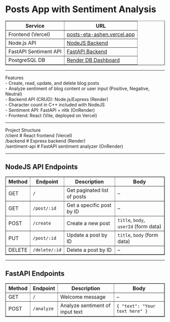 <h1> Posts App with Sentiment Analysis </h1>
<table border="1">
  <thead>
    <tr>
      <th>Service</th>
      <th>URL</th>
    </tr>
  </thead>
  <tbody>
    <tr>
      <td>Frontend (Vercel)</td>
      <td><a href="https://posts-eta-ashen.vercel.app/" target="_blank">posts-eta-ashen.vercel.app</a></td>
    </tr>
    <tr>
      <td>Node.js API</td>
      <td><a href="https://dashboard.render.com/web/srv-d0uo67ripnbc73elej50" target="_blank">NodeJS Backend</a></td>
    </tr>
    <tr>
      <td>FastAPI Sentiment API</td>
      <td><a href="https://dashboard.render.com/web/srv-d0v8ojfdiees73ck4qe0" target="_blank">FastAPI Backend</a></td>
    </tr>
    <tr>
      <td>PostgreSQL DB</td>
      <td><a href="https://dashboard.render.com/d/dpg-d0uoirbe5dus739uck90-a" target="_blank">Render DB Dashboard</a></td>
    </tr>
  </tbody>
</table>
<hr>
Features <br>
- Create, read, update, and delete blog posts <br>
- Analyze sentiment of blog content or user input (Positive, Negative, Neutral) <br>
- Backend API (CRUD): Node.js/Express (Render) <br>
- Character count in C++ included with NodeJS <br>
- Sentiment API: FastAPI + nltk (OnRender) <br>
- Frontend: React (Vite, deployed on Vercel) <br>
<hr>
Project Structure<br>
/client           # React frontend (Vercel) <br>
/backend          # Express backend (Render) <br>
/sentiment-api    # FastAPI sentiment analyzer (OnRender) <br>
<hr>
<h2>NodeJS API Endpoints</h2>
<table border="1" cellpadding="8" cellspacing="0">
  <thead>
    <tr>
      <th>Method</th>
      <th>Endpoint</th>
      <th>Description</th>
      <th>Body</th>
    </tr>
  </thead>
  <tbody>
    <tr>
      <td>GET</td>
      <td><code>/</code></td>
      <td>Get paginated list of posts</td>
      <td>–</td>
    </tr>
    <tr>
      <td>GET</td>
      <td><code>/post/:id</code></td>
      <td>Get a specific post by ID</td>
      <td>–</td>
    </tr>
    <tr>
      <td>POST</td>
      <td><code>/create</code></td>
      <td>Create a new post</td>
      <td><code>title</code>, <code>body</code>, <code>userId</code> (form data)</td>
    </tr>
    <tr>
      <td>PUT</td>
      <td><code>/post/:id</code></td>
      <td>Update a post by ID</td>
      <td><code>title</code>, <code>body</code> (form data)</td>
    </tr>
    <tr>
      <td>DELETE</td>
      <td><code>/delete/:id</code></td>
      <td>Delete a post by ID</td>
      <td>–</td>
    </tr>
  </tbody>
</table>

<hr />
<h2>FastAPI Endpoints</h2>
<table border="1" cellpadding="8" cellspacing="0">
  <thead>
    <tr>
      <th>Method</th>
      <th>Endpoint</th>
      <th>Description</th>
      <th>Body</th>
    </tr>
  </thead>
  <tbody>
    <tr>
      <td>GET</td>
      <td><code>/</code></td>
      <td>Welcome message</td>
      <td>–</td>
    </tr>
    <tr>
      <td>POST</td>
      <td><code>/analyze</code></td>
      <td>Analyze sentiment of input text</td>
      <td><code>{ "text": "Your text here" }</code></td>
    </tr>
  </tbody>
</table>



